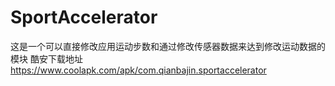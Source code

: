 # SportAccelerator
这是一个可以直接修改应用运动步数和通过修改传感器数据来达到修改运动数据的模块
酷安下载地址  https://www.coolapk.com/apk/com.qianbajin.sportaccelerator
